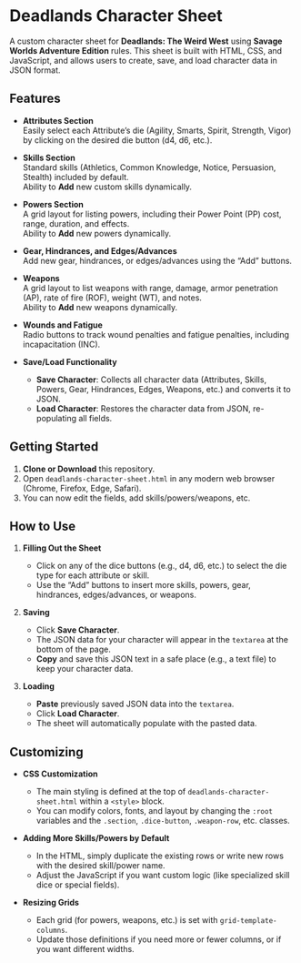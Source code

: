 # Deadlands Character Sheet

A custom character sheet for **Deadlands: The Weird West** using **Savage Worlds Adventure Edition** rules. This sheet is built with HTML, CSS, and JavaScript, and allows users to create, save, and load character data in JSON format.

## Features

- **Attributes Section**  
  Easily select each Attribute’s die (Agility, Smarts, Spirit, Strength, Vigor) by clicking on the desired die button (d4, d6, etc.).

- **Skills Section**  
  Standard skills (Athletics, Common Knowledge, Notice, Persuasion, Stealth) included by default.  
  Ability to **Add** new custom skills dynamically.

- **Powers Section**  
  A grid layout for listing powers, including their Power Point (PP) cost, range, duration, and effects.  
  Ability to **Add** new powers dynamically.

- **Gear, Hindrances, and Edges/Advances**  
  Add new gear, hindrances, or edges/advances using the “Add” buttons.

- **Weapons**  
  A grid layout to list weapons with range, damage, armor penetration (AP), rate of fire (ROF), weight (WT), and notes.  
  Ability to **Add** new weapons dynamically.

- **Wounds and Fatigue**  
  Radio buttons to track wound penalties and fatigue penalties, including incapacitation (INC).

- **Save/Load Functionality**  
  - **Save Character**: Collects all character data (Attributes, Skills, Powers, Gear, Hindrances, Edges, Weapons, etc.) and converts it to JSON.  
  - **Load Character**: Restores the character data from JSON, re-populating all fields.

## Getting Started

1. **Clone or Download** this repository.
2. Open `deadlands-character-sheet.html` in any modern web browser (Chrome, Firefox, Edge, Safari).
3. You can now edit the fields, add skills/powers/weapons, etc.

## How to Use

1. **Filling Out the Sheet**  
   - Click on any of the dice buttons (e.g., d4, d6, etc.) to select the die type for each attribute or skill.  
   - Use the “Add” buttons to insert more skills, powers, gear, hindrances, edges/advances, or weapons.

2. **Saving**  
   - Click **Save Character**.  
   - The JSON data for your character will appear in the `textarea` at the bottom of the page.  
   - **Copy** and save this JSON text in a safe place (e.g., a text file) to keep your character data.

3. **Loading**  
   - **Paste** previously saved JSON data into the `textarea`.  
   - Click **Load Character**.  
   - The sheet will automatically populate with the pasted data.

## Customizing

- **CSS Customization**  
  - The main styling is defined at the top of `deadlands-character-sheet.html` within a `<style>` block.  
  - You can modify colors, fonts, and layout by changing the `:root` variables and the `.section`, `.dice-button`, `.weapon-row`, etc. classes.

- **Adding More Skills/Powers by Default**  
  - In the HTML, simply duplicate the existing rows or write new rows with the desired skill/power name.  
  - Adjust the JavaScript if you want custom logic (like specialized skill dice or special fields).

- **Resizing Grids**  
  - Each grid (for powers, weapons, etc.) is set with `grid-template-columns`.  
  - Update those definitions if you need more or fewer columns, or if you want different widths.


